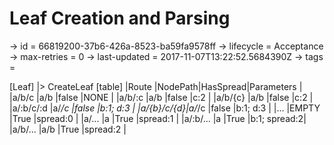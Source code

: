 # Leaf Creation and Parsing

-> id = 66819200-37b6-426a-8523-ba59fa9578ff
-> lifecycle = Acceptance
-> max-retries = 0
-> last-updated = 2017-11-07T13:22:52.5684390Z
-> tags = 

[Leaf]
|> CreateLeaf
    [table]
    |Route      |NodePath|HasSpread|Parameters   |
    |a/b/c      |a/b     |false    |NONE         |
    |a/b/:c     |a/b     |false    |c:2          |
    |a/b/{c}    |a/b     |false    |c:2          |
    |a/:b/c/:d  |a/*/c   |false    |b:1; d:3     |
    |a/{b}/c/{d}|a/*/c   |false    |b:1; d:3     |
    |...        |EMPTY   |True     |spread:0     |
    |a/...      |a       |True     |spread:1     |
    |a/:b/...   |a       |True     |b:1; spread:2|
    |a/b/...    |a/b     |True     |spread:2     |

~~~
